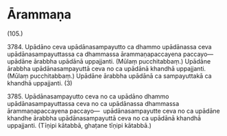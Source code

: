 

# Ārammaṇa







(105.)

3784\. Upādāno ceva upādānasampayutto ca dhammo upādānassa ceva upādānasampayuttassa ca dhammassa ārammaṇapaccayena paccayo—  upādāne ārabbha upādānā uppajjanti. (Mūlaṃ pucchitabbaṃ.) Upādāne ārabbha upādānasampayuttā ceva no ca upādānā khandhā uppajjanti. (Mūlaṃ pucchitabbaṃ.) Upādāne ārabbha upādānā ca sampayuttakā ca khandhā uppajjanti. (3)

3785\. Upādānasampayutto ceva no ca upādāno dhammo upādānasampayuttassa ceva no ca upādānassa dhammassa ārammaṇapaccayena paccayo—  upādānasampayutte ceva no ca upādāne khandhe ārabbha upādānasampayuttā ceva no ca upādānā khandhā uppajjanti. (Tīṇipi kātabbā, ghaṭane tīṇipi kātabbā.)



